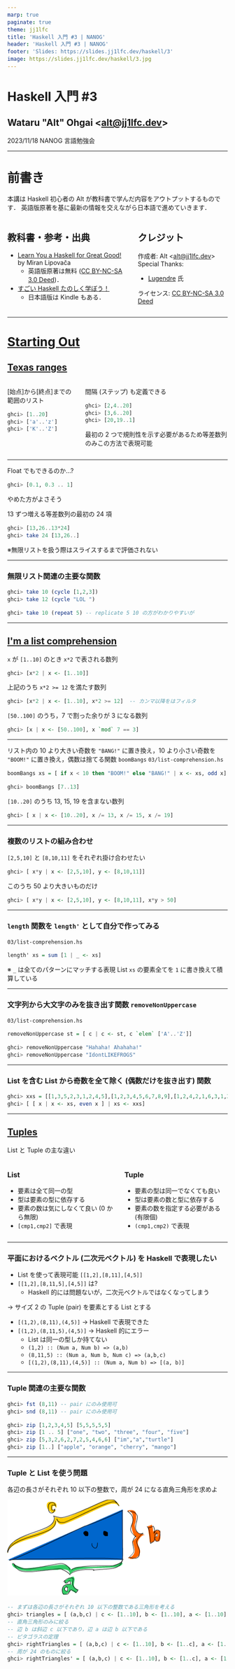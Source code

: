 ```yaml
---
marp: true
paginate: true
theme: jj1lfc
title: 'Haskell 入門 #3 | NANOG'
header: 'Haskell 入門 #3 | NANOG'
footer: 'Slides: https://slides.jj1lfc.dev/haskell/3'
image: https://slides.jj1lfc.dev/haskell/3.jpg
---
```


# Haskell 入門 #3

## Wataru "Alt" Ohgai \<<alt@jj1lfc.dev>\>

2023/11/18 NANOG 言語勉強会

---

# 前書き

本講は Haskell 初心者の Alt が教科書で学んだ内容をアウトプットするものです．
英語版原著を基に最新の情報を交えながら日本語で進めていきます．

<div class='columns'>
<div>

## 教科書・参考・出典

- [Learn You a Haskell for Great Good!](http://learnyouahaskell.com) by Miran Lipovača
  - 英語版原著は無料 ([CC BY-NC-SA 3.0 Deed](https://creativecommons.org/licenses/by-nc-sa/3.0/))．
- [すごい Haskell たのしく学ぼう！](https://www.amazon.co.jp/dp/B009RO80XY)
  - 日本語版は Kindle もある．

</div>
<div>

## クレジット

作成者: Alt \<<alt@jj1lfc.dev>\>
Special Thanks:

- [Lugendre](https://twitter.com/Lugendre) 氏

ライセンス: [CC BY-NC-SA 3.0 Deed](https://creativecommons.org/licenses/by-nc-sa/3.0/)

</div>
</div>

---

# [Starting Out](http://learnyouahaskell.com/starting-out)

## [Texas ranges](http://learnyouahaskell.com/starting-out#texas-ranges)

<div class='columns'>
<div>

[始点]から[終点]までの範囲のリスト

```haskell
ghci> [1..20]
ghci> ['a'..'z']
ghci> ['K'..'Z']
```

</div>
<div>

間隔 (ステップ) も定義できる

```haskell
ghci> [2,4..20]
ghci> [3,6..20]
ghci> [20,19..1]
```

最初の 2 つで規則性を示す必要があるため等差数列のみこの方法で表現可能

</div>
</div>

---

Float でもできるのか...?

```haskell
ghci> [0.1, 0.3 .. 1]
```

やめた方がよさそう

13 ずつ増える等差数列の最初の 24 項

```haskell
ghci> [13,26..13*24]
ghci> take 24 [13,26..]
```

※無限リストを扱う際はスライスするまで評価されない

---

### 無限リスト関連の主要な関数

```haskell
ghci> take 10 (cycle [1,2,3])
ghci> take 12 (cycle "LOL ")
```

```haskell
ghci> take 10 (repeat 5) -- replicate 5 10 の方がわかりやすいが
```

---

## [I'm a list comprehension](http://learnyouahaskell.com/starting-out#im-a-list-comprehension)

`x` が `[1..10]` のとき `x*2` で表される数列

```haskell
ghci> [x*2 | x <- [1..10]]
```

上記のうち `x*2 >= 12` を満たす数列

```haskell
ghci> [x*2 | x <- [1..10], x*2 >= 12]  -- カンマ以降をはフィルタ
```

`[50..100]` のうち，7 で割った余りが 3 になる数列

```haskell
ghci> [x | x <- [50..100], x `mod` 7 == 3]
```

---

リスト内の 10 より大きい奇数を `"BANG!"` に置き換え，10 より小さい奇数を `"BOOM!"` に置き換え，偶数は捨てる関数 `boomBangs`
`03/list-comprehension.hs`

```haskell
boomBangs xs = [ if x < 10 then "BOOM!" else "BANG!" | x <- xs, odd x]
```

```haskell
ghci> boomBangs [7..13]
```

`[10..20]` のうち 13, 15, 19 を含まない数列

```haskell
ghci> [ x | x <- [10..20], x /= 13, x /= 15, x /= 19]
```

---

### 複数のリストの組み合わせ

`[2,5,10]` と `[8,10,11]` をそれぞれ掛け合わせたい

```haskell
ghci> [ x*y | x <- [2,5,10], y <- [8,10,11]]
```

このうち 50 より大きいものだけ

```haskell
ghci> [ x*y | x <- [2,5,10], y <- [8,10,11], x*y > 50]
```

---

### `length` 関数を `length'` として自分で作ってみる

`03/list-comprehension.hs`

```haskell
length' xs = sum [1 | _ <- xs]
```

※ `_` は全てのパターンにマッチする表現
List `xs` の要素全てを `1` に書き換えて積算している

---

### 文字列から大文字のみを抜き出す関数 `removeNonUppercase`

`03/list-comprehension.hs`

```haskell
removeNonUppercase st = [ c | c <- st, c `elem` ['A'..'Z']]
```

```haskell
ghci> removeNonUppercase "Hahaha! Ahahaha!"
ghci> removeNonUppercase "IdontLIKEFROGS"
```

---

### List を含む List から奇数を全て除く (偶数だけを抜き出す) 関数

```haskell
ghci> xxs = [[1,3,5,2,3,1,2,4,5],[1,2,3,4,5,6,7,8,9],[1,2,4,2,1,6,3,1,3,2,3,6]]
ghci> [ [ x | x <- xs, even x ] | xs <- xxs]
```

---

## [Tuples](http://learnyouahaskell.com/starting-out#tuples)

List と Tuple の主な違い

<div class='columns'>
<div>

### List

- 要素は全て同一の型
- 型は要素の型に依存する
- 要素の数は気にしなくて良い
  (0 から無限)
- `[cmp1,cmp2]` で表現

</div>
<div>

### Tuple

- 要素の型は同一でなくても良い
- 型は要素の数と型に依存する
- 要素の数を指定する必要がある
  (有限個)
- `(cmp1,cmp2)` で表現

</div>
</div>

---

### 平面におけるベクトル (二次元ベクトル) を Haskell で表現したい

- List を使って表現可能 `[[1,2],[8,11],[4,5]]`
- `[[1,2],[8,11,5],[4,5]]` は?
  - Haskell 的には問題ないが，二次元ベクトルではなくなってしまう

→ サイズ 2 の Tuple (pair) を要素とする List とする

- `[(1,2),(8,11),(4,5)]` → Haskell で表現できた
- `[(1,2),(8,11,5),(4,5)]` → Haskell 的にエラー
  - List は同一の型しか持てない
  - `(1,2) :: (Num a, Num b) => (a,b)`
  - `(8,11,5) :: (Num a, Num b, Num c) => (a,b,c)`
  - `[(1,2),(8,11),(4,5)] :: (Num a, Num b) => [(a, b)]`

---

### Tuple 関連の主要な関数

```haskell
ghci> fst (8,11) -- pair にのみ使用可
ghci> snd (8,11) -- pair にのみ使用可
```

```haskell
ghci> zip [1,2,3,4,5] [5,5,5,5,5]
ghci> zip [1 .. 5] ["one", "two", "three", "four", "five"]
ghci> zip [5,3,2,6,2,7,2,5,4,6,6] ["im","a","turtle"]
ghci> zip [1..] ["apple", "orange", "cherry", "mango"]
```

---

### Tuple と List を使う問題

各辺の長さがそれぞれ 10 以下の整数で，周が 24 になる直角三角形を求めよ

![](../images/haskell-rightTriangle.png)

```haskell
-- まずは各辺の長さがそれぞれ 10 以下の整数である三角形を考える
ghci> triangles = [ (a,b,c) | c <- [1..10], b <- [1..10], a <- [1..10] ]
-- 直角三角形のみに絞る
-- 辺 b は斜辺 c 以下であり，辺 a は辺 b 以下である
-- ピタゴラスの定理
ghci> rightTriangles = [ (a,b,c) | c <- [1..10], b <- [1..c], a <- [1..b], a^2 + b^2 == c^2]
-- 周が 24 のものに絞る
ghci> rightTriangles' = [ (a,b,c) | c <- [1..10], b <- [1..c], a <- [1..b], a^2 + b^2 == c^2, a+b+c == 24]
```
